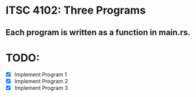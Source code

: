 # ITSC 4102: Three Programs
Each program is written as a function in main.rs.
---
# TODO:
- [x] Implement Program 1
- [x] Implement Program 2
- [x] Implement Program 3

